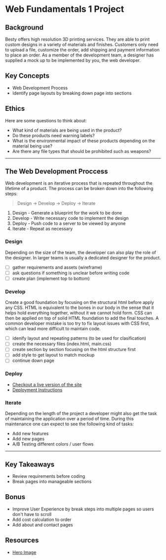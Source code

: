 # Web Fundamentals 1 Project

## Background

Besty offers high resolution 3D printing services. They are able to print custom designs in a variety of materials and finishes. Customers only need to upload a file, customize the order, add shipping and payment information to place an order. As a member of the development team, a designer has supplied a mock up to be implemented by you, the web developer.

## Key Concepts

- Web Development Process
- Identify page layouts by breaking down page into sections

## Ethics

Here are some questions to think about:

- What kind of materials are being used in the product?
- Do these products need warning labels?
- What is the environmental impact of these products depending on the material being use?
- Are there any file types that should be prohibited such as weapons?

---

## The Web Development Proccess

Web development is an iterative process that is repeated throughout the lifetime of a product. The process can be broken down into the following steps:

> Design -> Develop -> Deploy -> Iterate

1. Design - Generate a blueprint for the work to be done
2. Develop - Write necessary code to implement the design
3. Deploy - Push code to a server to be viewed by anyone
4. Iterate - Repeat as necessary

### Design

Depending on the size of the team, the developer can also play the role of the designer. In larger teams is usually a dedicated designer for the product.

- [ ] gather requirements and assets (wireframe)
- [ ] ask questions if something is unclear before writing code
- [ ] create plan (implement top to bottom)

### Develop

Create a good foundation by focusing on the structural html before apply any CSS. HTML is equivalent to the bones in our body in the sense that it helps hold everything together, without it we cannot hold form. CSS can then be applied on top of solid HTML foundation to add the final touches. A common developer mistake is too try to fix layout issues with CSS first, which can lead more difficult to maintain code.

- [ ] idenify layout and repeating patterns (to be used for clasification)
- [ ] create the necessary files (index.html, main.css)
- [ ] create section by section focusing on the html structure first
- [ ] add style to get layout to match mockup
- [ ] continue down page

### Deploy

- [Checkout a live version of the site](https://reactor1.z5.web.core.windows.net)
- [Deployment Instructions](../4_Capstone_Deployment/deploy.md)

### Iterate

Depending on the length of the project a developer might also get the task of maintaining the application over a period of time. During this maintenance one can expect to see the following kind of tasks:

- Add new features
- Add new pages
- A/B Testing different colors / user flows

---

## Key Takeaways

- Review requirements before coding
- Break pages into manageable sections

## Bonus

- Improve User Experience by break steps into multiple pages so users don't have to scroll
- Add cost calculation to order
- Add about and contact pages

## Resources

- [Hero Image](https://pixabay.com/photos/3d-printer-printing-technology-791205/)
